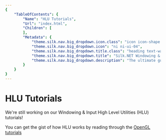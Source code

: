 ```yaml
---
{
    "TableOfContents": {
        "Name": "HLU Tutorials",
        "Url": "index.html",
        "Children": [
        ],
        "Metadata": {
            "theme.silk.nav.big_dropdown.icon.class": "icon icon-shape bg-gradient-warning rounded-circle text-white",
            "theme.silk.nav.big_dropdown.icon": "ni ni-ui-04",
            "theme.silk.nav.big_dropdown.title.class": "heading text-warning mb-md-1",
            "theme.silk.nav.big_dropdown.title": "Silk.NET Windowing & Input Superbible",
            "theme.silk.nav.big_dropdown.description": "The ultimate guide to using Silk.NET's high-level cross-platform utilities."
        }
    }
}
---
```


# HLU Tutorials

We're still working on our Windowing &amp; Input High Level Utilities (HLU) tutorials!

You can get the gist of how HLU works by reading through the [OpenGL tutorials](../opengl)